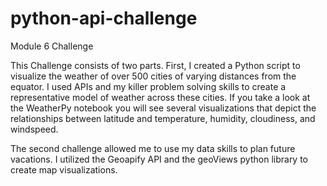 # python-api-challenge
Module 6 Challenge


This Challenge consists of two parts. First, I created a Python script to visualize the weather of over 500 cities of varying distances from the equator. I used APIs and my killer problem solving skills to create a representative model of weather across these cities. If you take a look at the WeatherPy notebook you will see several visualizations that depict the relationships between latitude and temperature, humidity, cloudiness, and windspeed. 

The second challenge allowed me to use my data skills to plan future vacations. I utilized the Geoapify API and the geoViews python library to create map visualizations. 
